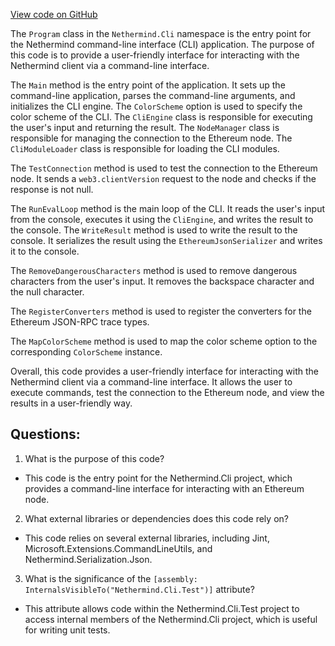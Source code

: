 [View code on GitHub](https://github.com/NethermindEth/nethermind/src/Nethermind/Nethermind.Cli/Program.cs)

The `Program` class in the `Nethermind.Cli` namespace is the entry point for the Nethermind command-line interface (CLI) application. The purpose of this code is to provide a user-friendly interface for interacting with the Nethermind client via a command-line interface. 

The `Main` method is the entry point of the application. It sets up the command-line application, parses the command-line arguments, and initializes the CLI engine. The `ColorScheme` option is used to specify the color scheme of the CLI. The `CliEngine` class is responsible for executing the user's input and returning the result. The `NodeManager` class is responsible for managing the connection to the Ethereum node. The `CliModuleLoader` class is responsible for loading the CLI modules. 

The `TestConnection` method is used to test the connection to the Ethereum node. It sends a `web3.clientVersion` request to the node and checks if the response is not null. 

The `RunEvalLoop` method is the main loop of the CLI. It reads the user's input from the console, executes it using the `CliEngine`, and writes the result to the console. The `WriteResult` method is used to write the result to the console. It serializes the result using the `EthereumJsonSerializer` and writes it to the console. 

The `RemoveDangerousCharacters` method is used to remove dangerous characters from the user's input. It removes the backspace character and the null character. 

The `RegisterConverters` method is used to register the converters for the Ethereum JSON-RPC trace types. 

The `MapColorScheme` method is used to map the color scheme option to the corresponding `ColorScheme` instance. 

Overall, this code provides a user-friendly interface for interacting with the Nethermind client via a command-line interface. It allows the user to execute commands, test the connection to the Ethereum node, and view the results in a user-friendly way.
## Questions: 
 1. What is the purpose of this code?
- This code is the entry point for the Nethermind.Cli project, which provides a command-line interface for interacting with an Ethereum node.

2. What external libraries or dependencies does this code rely on?
- This code relies on several external libraries, including Jint, Microsoft.Extensions.CommandLineUtils, and Nethermind.Serialization.Json.

3. What is the significance of the `[assembly: InternalsVisibleTo("Nethermind.Cli.Test")]` attribute?
- This attribute allows code within the Nethermind.Cli.Test project to access internal members of the Nethermind.Cli project, which is useful for writing unit tests.